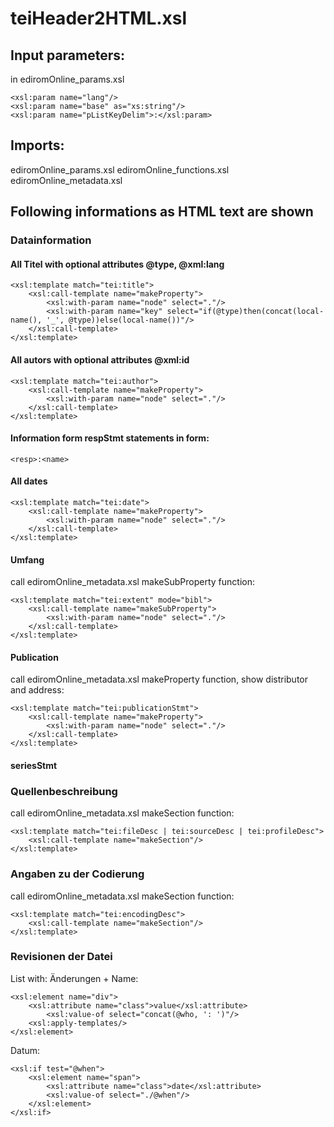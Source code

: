 # teiHeader2HTML.xsl
## Input parameters:
in ediromOnline_params.xsl
```
<xsl:param name="lang"/>
<xsl:param name="base" as="xs:string"/>
<xsl:param name="pListKeyDelim">:</xsl:param>
```
## Imports:
ediromOnline_params.xsl
ediromOnline_functions.xsl
ediromOnline_metadata.xsl

## Following informations as HTML text are shown
### Datainformation
#### All Titel with optional attributes @type, @xml:lang
```
<xsl:template match="tei:title">
	<xsl:call-template name="makeProperty">
		<xsl:with-param name="node" select="."/>
		<xsl:with-param name="key" select="if(@type)then(concat(local-name(), '_', @type))else(local-name())"/>
	</xsl:call-template>
</xsl:template>
```

#### All autors with optional attributes @xml:id
```
<xsl:template match="tei:author">
	<xsl:call-template name="makeProperty">
		<xsl:with-param name="node" select="."/>
	</xsl:call-template>
</xsl:template>
```
#### Information form respStmt statements in form:
```
<resp>:<name>
```
     
#### All dates
```
<xsl:template match="tei:date">
	<xsl:call-template name="makeProperty">
		<xsl:with-param name="node" select="."/>
	</xsl:call-template>
</xsl:template>
```
#### Umfang
call ediromOnline_metadata.xsl makeSubProperty function: 
```
<xsl:template match="tei:extent" mode="bibl">
	<xsl:call-template name="makeSubProperty">
		<xsl:with-param name="node" select="."/>
	</xsl:call-template>
</xsl:template>
```
    
#### Publication
call ediromOnline_metadata.xsl makeProperty function, show distributor and address: 
```
<xsl:template match="tei:publicationStmt">
	<xsl:call-template name="makeProperty">
		<xsl:with-param name="node" select="."/>
	</xsl:call-template>
</xsl:template>
```
#### seriesStmt
### Quellenbeschreibung
call ediromOnline_metadata.xsl makeSection function:
```
<xsl:template match="tei:fileDesc | tei:sourceDesc | tei:profileDesc">
	<xsl:call-template name="makeSection"/>
</xsl:template>
```

### Angaben zu der Codierung
call ediromOnline_metadata.xsl makeSection function:
```
<xsl:template match="tei:encodingDesc">
	<xsl:call-template name="makeSection"/>
</xsl:template>
```

### Revisionen der Datei
List with:
Änderungen + Name:
```
<xsl:element name="div">
	<xsl:attribute name="class">value</xsl:attribute>
		<xsl:value-of select="concat(@who, ': ')"/>
	<xsl:apply-templates/>
</xsl:element>
```

Datum: 
```
<xsl:if test="@when">
	<xsl:element name="span">
		<xsl:attribute name="class">date</xsl:attribute>
		<xsl:value-of select="./@when"/>
	</xsl:element>
</xsl:if>
```

